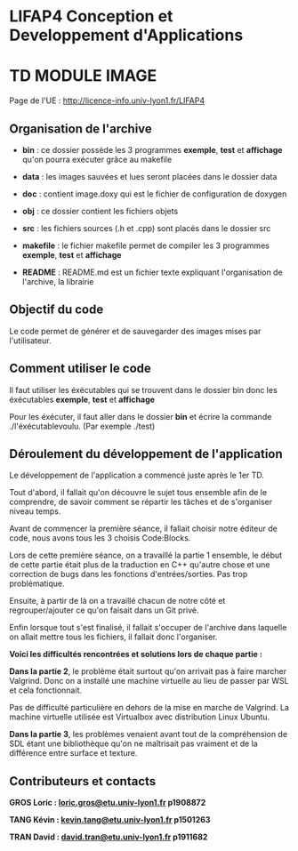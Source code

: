 # LIFAP4 Conception et Developpement d'Applications
# TD MODULE IMAGE

Page de l'UE : http://licence-info.univ-lyon1.fr/LIFAP4



## Organisation de l'archive

- **bin** : ce dossier possède les 3 programmes **exemple**, **test** et **affichage** qu'on pourra exécuter grâce au makefile

- **data** : les images sauvées et lues seront placées dans le dossier data

- **doc** : contient image.doxy qui est le fichier de configuration de doxygen

- **obj** : ce dossier contient les fichiers objets 
 
- **src**    : les fichiers sources (.h et .cpp) sont placés dans le dossier src

- **makefile** : le fichier makefile permet de compiler les 3 programmes **exemple**, **test** et **affichage**

- **README** : README.md est un fichier texte expliquant l'organisation de l'archive, la librairie

  
## Objectif du code
Le code permet de générer et de sauvegarder des images mises par l'utilisateur.

## Comment utiliser le code
Il faut utiliser les éxécutables qui se trouvent dans le dossier bin donc les éxécutables **exemple**, **test** et **affichage**

Pour les éxécuter, il faut aller dans le dossier **bin** et écrire la commande ./l'éxécutablevoulu. (Par exemple ./test)

## Déroulement du développement de l'application
Le développement de l'application a commencé juste après le 1er TD. 

Tout d'abord, il fallait qu'on découvre le sujet tous ensemble afin de le comprendre, de savoir comment se répartir les tâches et de s'organiser niveau temps.

Avant de commencer la première séance, il fallait choisir notre éditeur de code, nous avons tous les 3 choisis Code:Blocks.

Lors de cette première séance, on a travaillé la partie 1 ensemble, le début de cette partie était plus de la traduction en C++ qu'autre chose et une correction de bugs dans les fonctions d'entrées/sorties. Pas trop problématique.

Ensuite, à partir de là on a travaillé chacun de notre côté et regrouper/ajouter ce qu'on faisait dans un Git privé.

Enfin lorsque tout s'est finalisé, il fallait s'occuper de l'archive dans laquelle on allait mettre tous les fichiers, il fallait donc l'organiser.

**Voici les difficultés rencontrées et solutions lors de chaque partie :**

**Dans la partie 2**, le problème était surtout qu'on arrivait pas à faire marcher Valgrind. Donc on a installé une machine virtuelle au lieu de passer par WSL et cela fonctionnait. 

Pas de difficulté particulière en dehors de la mise en marche de Valgrind. La machine virtuelle utilisée est Virtualbox avec distribution Linux Ubuntu.

**Dans la partie 3**, les problèmes venaient avant tout de la compréhension de SDL étant une bibliothèque qu'on ne maîtrisait pas vraiment et de la différence entre surface et texture.

## Contributeurs et contacts
**GROS Loric : loric.gros@etu.univ-lyon1.fr p1908872**

**TANG Kévin : kevin.tang@etu.univ-lyon1.fr p1501263**
 
**TRAN David : david.tran@etu.univ-lyon1.fr p1911682**


